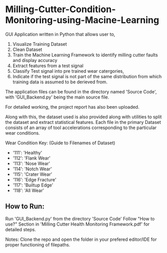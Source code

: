 # Milling-Cutter-Condition-Monitoring-using-Macine-Learning

GUI Application written in Python that allows user to,
1. Visualize Training Dataset
2. Clean Dataset
3. Train the Machine Learning Framework to identify milling cutter faults and display accuracy
4. Extract features from a test signal
5. Classify Test signal into pre trained wear catergories, 
6. Indicate if the test signal is not part of the same distribution from which training data is assumed to be derieved from.

The application files can be found in the directory named 'Source Code', with 'GUI_Backend.py' being the main source file.

For detailed working, the project report has also been uploaded.

Along with this, the dataset used is also provided along with utilities to split the dataset and extract statistical features.
Each file in the primary Dataset consists of an array of tool accelerations corresponding to the particular wear conditions. 

Wear Condition Key: (Guide to Filenames of Dataset)

- '111': 'Healthy'
- '112': 'Flank Wear'
- '113': 'Nose Wear'
- '114': 'Notch Wear'
- '115': 'Crater Wear'
- '116': 'Edge Fracture'
- '117': 'Builtup Edge'
- '118': 'All Wear'

## How to Run:
Run 'GUI_Backend.py' from the directory 'Source Code'
Follow "How to use?" Section in 'Milling Cutter Health Monitoring Framework.pdf' for detailed steps.


Notes:
Clone the repo and open the folder in your prefered editor/IDE for proper functioning of filepaths.
